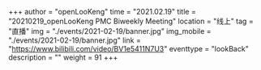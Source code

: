 +++
author = "openLooKeng"
time = "2021.02.19" 
title = "20210219_openLooKeng PMC Biweekly Meeting" 
location = "线上" 
tag = "直播"
img = "./events/2021-02-19/banner.jpg" 
img_mobile = "./events/2021-02-19/banner.jpg" 
link = "https://www.bilibili.com/video/BV1e5411N7U3"
eventtype = "lookBack"
description = ""
weight = 91
+++
